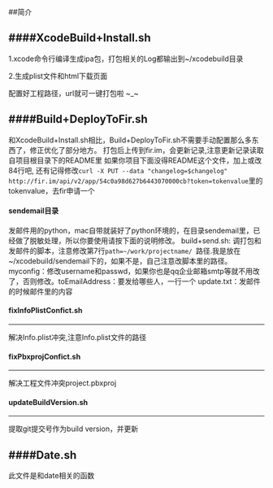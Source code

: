 ##简介

####XcodeBuild+Install.sh
---
1.xcode命令行编译生成ipa包，打包相关的Log都输出到~/xcodebuild目录

2.生成plist文件和html下载页面

配置好工程路径，url就可一键打包啦 ~_~

####Build+DeployToFir.sh
---

和XcodeBuild+Install.sh相比，Build+DeployToFir.sh不需要手动配置那么多东西了，修正优化了部分地方。
打包后上传到fir.im，会更新记录,注意更新记录读取自项目根目录下的README里
如果你项目下面没得README这个文件，加上或改84行吧,
还有记得修改`curl -X PUT --data "changelog=$changelog" http://fir.im/api/v2/app/54c0a98d627b6443070000cb?token=tokenvalue`里的tokenvalue，去fir申请一个

#### sendemail目录

发邮件用的python，mac自带就装好了python环境的，在目录sendemail里，已经做了脱敏处理，所以你要使用请按下面的说明修改。
build+send.sh: 调打包和发邮件的脚本，注意修改第7行`path=~/work/projectname/
`路径.我是放在~/xcodebuild/sendemail下的，如果不是，自己注意改脚本里的路径。
myconfig：修改username和passwd，如果你也是qq企业邮箱smtp等就不用改了，否则修改。toEmailAddress：要发给哪些人，一行一个
update.txt：发邮件的时候邮件里的内容

#### fixInfoPlistConfict.sh
---
解决Info.plist冲突,注意Info.plist文件的路径

#### fixPbxprojConfict.sh
---
解决工程文件冲突project.pbxproj

#### updateBuildVersion.sh
---
提取git提交号作为build version，并更新


####Date.sh
---
此文件是和date相关的函数
